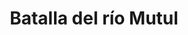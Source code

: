 ﻿---
title: "Batalla del río Mutul"
permalink: periodes_183.html
layout: periode
dataInici: -108
sidebar: periodes
pares:
  - 57:
    title: "Guerra de Jugurta"
    dataInici: "(-111)"
    dataFi: "(-104)"

fills:
jocsPrincipals:
jocsEscenaris:
jocsEpoca:
  - title: "SPQR"
    bggId: 21551
    escenari: "The Muthul River"

jocsEpocaEscenaris:
---
